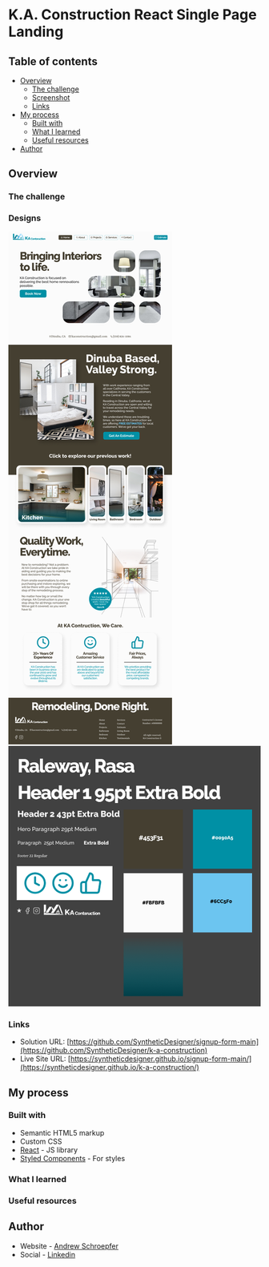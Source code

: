 # K.A. Construction React Single Page Landing

## Table of contents

- [Overview](#overview)
  - [The challenge](#the-challenge)
  - [Screenshot](#screenshot)
  - [Links](#links)
- [My process](#my-process)
  - [Built with](#built-with)
  - [What I learned](#what-i-learned)
  - [Useful resources](#useful-resources)
- [Author](#author)

## Overview

### The challenge

### Designs

![Final Artifact](./designs/Final.png)
![Active State](./designs/style-guide.png)

### Links

- Solution URL: [https://github.com/SyntheticDesigner/signup-form-main](https://github.com/SyntheticDesigner/k-a-construction)
- Live Site URL: [https://syntheticdesigner.github.io/signup-form-main/](https://syntheticdesigner.github.io/k-a-construction/)

## My process

### Built with

- Semantic HTML5 markup
- Custom CSS
- [React](https://reactjs.org/) - JS library
- [Styled Components](https://styled-components.com/) - For styles

### What I learned

### Useful resources

## Author

- Website - [Andrew Schroepfer](https://syntheticdesigner.github.io/)
- Social - [Linkedin](https://www.linkedin.com/in/andrew-schroepfer/)
